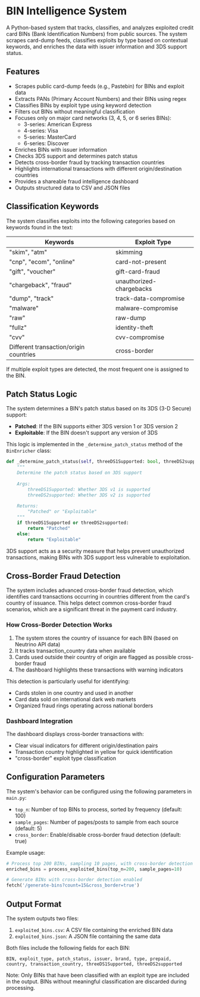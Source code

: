 # BIN Intelligence System

A Python-based system that tracks, classifies, and analyzes exploited credit card BINs (Bank Identification Numbers) from public sources. The system scrapes card-dump feeds, classifies exploits by type based on contextual keywords, and enriches the data with issuer information and 3DS support status.

## Features

- Scrapes public card-dump feeds (e.g., Pastebin) for BINs and exploit data
- Extracts PANs (Primary Account Numbers) and their BINs using regex
- Classifies BINs by exploit type using keyword detection
- Filters out BINs without meaningful classification
- Focuses only on major card networks (3, 4, 5, or 6 series BINs):
  - 3-series: American Express
  - 4-series: Visa
  - 5-series: MasterCard
  - 6-series: Discover
- Enriches BINs with issuer information
- Checks 3DS support and determines patch status
- Detects cross-border fraud by tracking transaction countries
- Highlights international transactions with different origin/destination countries
- Provides a shareable fraud intelligence dashboard
- Outputs structured data to CSV and JSON files

## Classification Keywords

The system classifies exploits into the following categories based on keywords found in the text:

| Keywords | Exploit Type |
|----------|-------------|
| "skim", "atm" | skimming |
| "cnp", "ecom", "online" | card-not-present |
| "gift", "voucher" | gift-card-fraud |
| "chargeback", "fraud" | unauthorized-chargebacks |
| "dump", "track" | track-data-compromise |
| "malware" | malware-compromise |
| "raw" | raw-dump |
| "fullz" | identity-theft |
| "cvv" | cvv-compromise |
| Different transaction/origin countries | cross-border |

If multiple exploit types are detected, the most frequent one is assigned to the BIN.

## Patch Status Logic

The system determines a BIN's patch status based on its 3DS (3-D Secure) support:

- **Patched**: If the BIN supports either 3DS version 1 or 3DS version 2
- **Exploitable**: If the BIN doesn't support any version of 3DS

This logic is implemented in the `_determine_patch_status` method of the `BinEnricher` class:

```python
def _determine_patch_status(self, threeDS1Supported: bool, threeDS2supported: bool) -> str:
    """
    Determine the patch status based on 3DS support
    
    Args:
        threeDS1Supported: Whether 3DS v1 is supported
        threeDS2supported: Whether 3DS v2 is supported
        
    Returns:
        "Patched" or "Exploitable"
    """
    if threeDS1Supported or threeDS2supported:
        return "Patched"
    else:
        return "Exploitable"
```

3DS support acts as a security measure that helps prevent unauthorized transactions, making BINs with 3DS support less vulnerable to exploitation.

## Cross-Border Fraud Detection

The system includes advanced cross-border fraud detection, which identifies card transactions occurring in countries different from the card's country of issuance. This helps detect common cross-border fraud scenarios, which are a significant threat in the payment card industry.

### How Cross-Border Detection Works

1. The system stores the country of issuance for each BIN (based on Neutrino API data)
2. It tracks transaction_country data when available
3. Cards used outside their country of origin are flagged as possible cross-border fraud
4. The dashboard highlights these transactions with warning indicators

This detection is particularly useful for identifying:
- Cards stolen in one country and used in another
- Card data sold on international dark web markets
- Organized fraud rings operating across national borders

### Dashboard Integration

The dashboard displays cross-border transactions with:
- Clear visual indicators for different origin/destination pairs
- Transaction country highlighted in yellow for quick identification
- "cross-border" exploit type classification

## Configuration Parameters

The system's behavior can be configured using the following parameters in `main.py`:

- `top_n`: Number of top BINs to process, sorted by frequency (default: 100)
- `sample_pages`: Number of pages/posts to sample from each source (default: 5)
- `cross_border`: Enable/disable cross-border fraud detection (default: true)

Example usage:

```python
# Process top 200 BINs, sampling 10 pages, with cross-border detection
enriched_bins = process_exploited_bins(top_n=200, sample_pages=10)

# Generate BINs with cross-border detection enabled
fetch('/generate-bins?count=15&cross_border=true')
```

## Output Format

The system outputs two files:

1. `exploited_bins.csv`: A CSV file containing the enriched BIN data
2. `exploited_bins.json`: A JSON file containing the same data

Both files include the following fields for each BIN:
```
BIN, exploit_type, patch_status, issuer, brand, type, prepaid, country, transaction_country, threeDS1Supported, threeDS2supported
```

Note: Only BINs that have been classified with an exploit type are included in the output. BINs without meaningful classification are discarded during processing.

